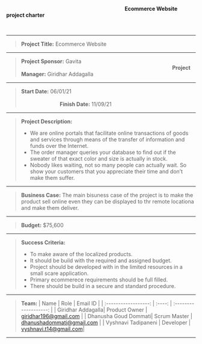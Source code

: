 &nbsp;&nbsp;&nbsp;&nbsp;&nbsp;&nbsp;&nbsp;&nbsp;&nbsp;&nbsp;&nbsp;&nbsp;&nbsp;&nbsp;&nbsp;&nbsp;&nbsp;&nbsp;&nbsp;&nbsp;&nbsp;&nbsp;&nbsp;&nbsp;&nbsp;&nbsp;&nbsp;&nbsp;&nbsp;&nbsp;&nbsp;&nbsp;&nbsp;&nbsp;&nbsp;&nbsp;&nbsp;&nbsp;&nbsp;&nbsp;&nbsp;&nbsp;&nbsp;&nbsp;&nbsp;&nbsp;&nbsp;&nbsp;&nbsp;&nbsp;&nbsp;&nbsp;&nbsp;&nbsp;&nbsp;&nbsp;&nbsp;&nbsp;&nbsp;&nbsp;&nbsp;&nbsp;&nbsp;&nbsp;&nbsp;&nbsp;&nbsp;&nbsp;&nbsp;&nbsp;&nbsp;&nbsp;&nbsp;&nbsp;&nbsp;&nbsp;&nbsp;&nbsp;&nbsp;&nbsp;**Ecommerce Website project charter**

&nbsp;&nbsp;&nbsp;&nbsp;&nbsp;&nbsp;&nbsp;&nbsp;&nbsp;&nbsp;&nbsp;&nbsp;&nbsp;&nbsp;&nbsp;&nbsp;&nbsp;&nbsp;&nbsp;&nbsp;&nbsp;&nbsp;&nbsp;&nbsp;&nbsp;&nbsp;&nbsp;&nbsp;&nbsp;&nbsp;&nbsp;&nbsp;&nbsp;&nbsp;&nbsp;&nbsp;&nbsp;&nbsp;&nbsp;&nbsp;&nbsp;&nbsp;&nbsp;&nbsp;&nbsp;&nbsp;&nbsp;&nbsp;&nbsp;&nbsp;&nbsp;&nbsp;&nbsp;&nbsp;&nbsp;&nbsp;&nbsp;&nbsp;&nbsp;&nbsp;&nbsp;&nbsp;&nbsp;&nbsp;&nbsp;&nbsp;&nbsp;&nbsp;&nbsp;&nbsp;&nbsp;&nbsp;&nbsp;&nbsp;&nbsp;&nbsp;&nbsp;&nbsp;&nbsp;&nbsp;&nbsp;&nbsp;&nbsp;&nbsp;

<hr>

> **Project Title:** Ecommerce Website

<hr>

> **Project Sponsor:** Gavita  &nbsp;&nbsp;&nbsp;&nbsp;&nbsp;&nbsp;&nbsp;&nbsp;&nbsp;&nbsp;&nbsp;&nbsp;&nbsp;&nbsp;&nbsp;&nbsp;&nbsp;&nbsp;&nbsp;&nbsp;&nbsp;&nbsp;&nbsp;&nbsp;&nbsp;&nbsp;&nbsp;&nbsp;&nbsp;&nbsp;&nbsp;&nbsp;&nbsp;&nbsp;&nbsp;&nbsp;&nbsp;&nbsp;&nbsp;&nbsp;&nbsp;&nbsp;&nbsp;&nbsp;&nbsp;&nbsp;&nbsp;&nbsp;&nbsp;&nbsp;&nbsp;&nbsp;&nbsp;&nbsp;&nbsp;&nbsp;&nbsp;&nbsp;&nbsp;&nbsp;&nbsp;&nbsp;&nbsp;&nbsp;&nbsp;&nbsp;&nbsp;&nbsp;&nbsp;&nbsp;&nbsp;&nbsp;&nbsp;&nbsp;&nbsp;&nbsp;&nbsp;&nbsp;&nbsp;&nbsp;&nbsp;&nbsp;&nbsp;&nbsp;&nbsp;&nbsp;&nbsp;&nbsp;&nbsp;&nbsp;&nbsp;&nbsp;&nbsp;&nbsp;&nbsp;&nbsp;&nbsp;&nbsp;&nbsp;&nbsp;&nbsp;&nbsp;**Project Manager:** Giridhar Addagalla


<hr>

> **Start Date:** 06/01/21 &nbsp;&nbsp;&nbsp;&nbsp;&nbsp;&nbsp;&nbsp;&nbsp;&nbsp;&nbsp;&nbsp;&nbsp;&nbsp;&nbsp;&nbsp;&nbsp;&nbsp;&nbsp;&nbsp;&nbsp;&nbsp;&nbsp;&nbsp;&nbsp;&nbsp;&nbsp;&nbsp;&nbsp;&nbsp;&nbsp;&nbsp;&nbsp;&nbsp;&nbsp;&nbsp;&nbsp;&nbsp;&nbsp;&nbsp;&nbsp;&nbsp;&nbsp;&nbsp;&nbsp;&nbsp;&nbsp;&nbsp;&nbsp;&nbsp;&nbsp;&nbsp;&nbsp;&nbsp;&nbsp;&nbsp;&nbsp;&nbsp;&nbsp;&nbsp;&nbsp;&nbsp;&nbsp;&nbsp;&nbsp;&nbsp;&nbsp;&nbsp;&nbsp;&nbsp;&nbsp;&nbsp;&nbsp;&nbsp;&nbsp;&nbsp;&nbsp;&nbsp;&nbsp;&nbsp;&nbsp;&nbsp;&nbsp;&nbsp;&nbsp;&nbsp;&nbsp;&nbsp;&nbsp;&nbsp;&nbsp;&nbsp;&nbsp;&nbsp;&nbsp;&nbsp;&nbsp;&nbsp;&nbsp;&nbsp;&nbsp;&nbsp;&nbsp;&nbsp;&nbsp;&nbsp;&nbsp;&nbsp;&nbsp;&nbsp;&nbsp;&nbsp;&nbsp;&nbsp;&nbsp;&nbsp;&nbsp;&nbsp;&nbsp;&nbsp;&nbsp;&nbsp;&nbsp;&nbsp;&nbsp;&nbsp;&nbsp;&nbsp;&nbsp;&nbsp;&nbsp;&nbsp;&nbsp;&nbsp;&nbsp;&nbsp;&nbsp;&nbsp;&nbsp;&nbsp;&nbsp;&nbsp;&nbsp;&nbsp;**Finish Date:** 11/09/21

<hr>

> **Project Description:** 
> * We are online portals that facilitate online transactions of goods and services through means of the transfer of information and funds over the Internet.
> * The order manager queries your database to find out if the sweater of that exact color and size is actually in stock.
> * Nobody likes waiting, not so many people can actually wait. So show your customers that you appreciate their time and don’t make them suffer.

<hr>

> **Business Case:** The main bisuness case of the project is to make the product sell online even they can be displayed to thr remote locationa and make them deliver.

 
<hr>

> **Budget:** $75,600

<hr>

> **Success Criteria:**
> * To make aware of the localized products.
> * It should be build with the required and assigned budget.
> * Project should be developed with in the limited resources in a small scare application.
> *	Primary ecommerece requirements should be full filled.
> *	There should be build in a secure and standard procedure.


<hr>

> **Team:**
> | Name | Role | Email ID |
> | :------------------: | :----: | :-------------------: |
> | Giridhar Addagalla| Product Owner | giridhar196@gmail.com |
> | Dhanusha Goud Dommati| Scrum Master | dhanushadommati@gmail.com |
> | Vyshnavi Tadipaneni | Developer | vyshnavi.t14@gmail.com|


<hr>
